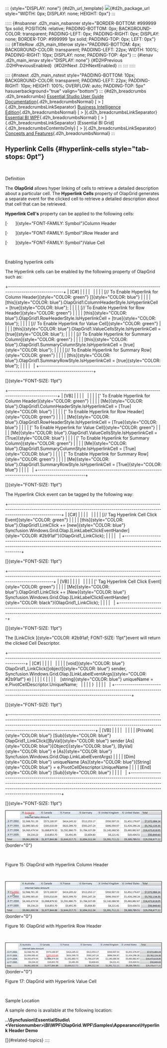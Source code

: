 ::: {style="DISPLAY: none"}
[](ms-xhelp:///?Id=d2h_url_template){#d2h_url_template} ![](!package_url!){#d2h_package_url style="WIDTH: 0px; DISPLAY: none; HEIGHT: 0px"}
:::

::::: {#nsbanner .d2h_main_nsbanner style="BORDER-BOTTOM: #999999 1px solid; POSITION: relative; PADDING-BOTTOM: 0px; BACKGROUND-COLOR: transparent; PADDING-LEFT: 0px; PADDING-RIGHT: 0px; DISPLAY: none; BORDER-TOP: #999999 1px solid; PADDING-TOP: 0px; LEFT: 0px"}
:::: {#TitleRow .d2h_main_titlerow style="PADDING-BOTTOM: 4px; BACKGROUND-COLOR: transparent; PADDING-LEFT: 22px; WIDTH: 100%; PADDING-RIGHT: 10px; DISPLAY: none; PADDING-TOP: 4px"}
::: {#ienav .d2h_main_ienav style="DISPLAY: none"}
[](ms-xhelp:///?Id=02a0db3b-4daf-44dc-b905-1556c6ed06b4){#D2HPrevious .D2HPreviousEnabled}  [](ms-xhelp:///?Id=c4165bbc-0f6a-4125-9d83-0831dd093f2d){#D2HNext .D2HNextEnabled}
:::
::::
:::::

:::: {#nstext .d2h_main_nstext style="PADDING-BOTTOM: 10px; BACKGROUND-COLOR: transparent; PADDING-LEFT: 22px; PADDING-RIGHT: 10px; HEIGHT: 100%; OVERFLOW: auto; PADDING-TOP: 5px" hasuserbackground="true" valign="bottom"}
::: {#d2h_breadcrumbs .d2h_breadcrumbs}
[Essential Studio User Guide Documentation](ms-xhelp:///?Id=12457748-09e3-4d74-a240-8e049cedf030){.d2h_breadcrumbsNormal} [ \> ]{.d2h_breadcrumbsLinkSeparator} [Business Intelligence Edition](ms-xhelp:///?Id=fdf33dd8-62b2-47b9-ad7b-fc50e590bca5){.d2h_breadcrumbsNormal} [ \> ]{.d2h_breadcrumbsLinkSeparator} [Essential BI WPF](ms-xhelp:///?Id=41e3d586-d922-4a01-8272-679fe4ae7343){.d2h_breadcrumbsNormal} [ \> ]{.d2h_breadcrumbsLinkSeparator} [Essential BI Grid]{.d2h_breadcrumbsContentsOnly} [ \> ]{.d2h_breadcrumbsLinkSeparator} [Concepts and Features](ms-xhelp:///?Id=ea758680-939d-4d65-8abe-8c3be198af29){.d2h_breadcrumbsNormal}
:::

## Hyperlink Cells {#hyperlink-cells style="tab-stops: 0pt"}

 

Definition

The **OlapGrid** allows hyper linking of cells to retrieve a detailed description about a particular cell. The **Hyperlink Cells** property of OlapGrid generates a separate event for the clicked cell to retrieve a detailed description about that cell that can be retrieved.

**Hyperlink Cell's** property can be applied to the following cells:

[·      ]{style="FONT-FAMILY: Symbol"}Column Header

[·      ]{style="FONT-FAMILY: Symbol"}Row Header and

[·      ]{style="FONT-FAMILY: Symbol"}Value Cell

 

Enabling hyperlink cells

The Hyperlink cells can be enabled by the following property of OlapGrid such as:

+---------------------------------------------------------------------------------------------------------+
| \[C#\]                                                                                                  |
|                                                                                                         |
|                                                                                                         |
|                                                                                                         |
| [// To Enable Hyperlink for Column Header]{style="COLOR: green"} []{style="COLOR: blue"}                |
|                                                                                                         |
| [this]{style="COLOR: blue"}.OlapGrid1.ColumnHeaderStyle.IsHyperlinkCell = [true]{style="COLOR: blue"};  |
|                                                                                                         |
| [// To Enable Hyperlink for Row Header]{style="COLOR: green"}                                           |
|                                                                                                         |
| [this]{style="COLOR: blue"}.OlapGrid1.RowHeaderStyle.IsHyperlinkCell = [true]{style="COLOR: blue"};     |
|                                                                                                         |
| [// To Enable Hyperlink for Value Cell]{style="COLOR: green"}                                           |
|                                                                                                         |
| [this]{style="COLOR: blue"}.OlapGrid1.ValueCellsStyle.IsHyperlinkCell = [true]{style="COLOR: blue"};    |
|                                                                                                         |
| [// To Enable Hyperlink for Summary Column]{style="COLOR: green"}                                       |
|                                                                                                         |
| [this]{style="COLOR: blue"}.OlapGrid1.SummaryColumnStyle.IsHyperlinkCell = [true]{style="COLOR: blue"}; |
|                                                                                                         |
| [// To Enable Hyperlink for Summary Row]{style="COLOR: green"}                                          |
|                                                                                                         |
| [this]{style="COLOR: blue"}.OlapGrid1.SummaryRowStyle.IsHyperlinkCell = [true]{style="COLOR: blue"};    |
|                                                                                                         |
|                                                                                                         |
+---------------------------------------------------------------------------------------------------------+

[]{style="FONT-SIZE: 11pt"} 

+------------------------------------------------------------------------------------------------------+
| \[VB\]                                                                                               |
|                                                                                                      |
|                                                                                                      |
|                                                                                                      |
| [\' To Enable Hyperlink for Column Header]{style="COLOR: green"}                                     |
|                                                                                                      |
| [Me]{style="COLOR: blue"}.OlapGrid1.ColumnHeaderStyle.IsHyperlinkCell = [True]{style="COLOR: blue"}  |
|                                                                                                      |
| [\' To Enable Hyperlink for Row Header]{style="COLOR: green"}                                        |
|                                                                                                      |
| [Me]{style="COLOR: blue"}.OlapGrid1.RowHeaderStyle.IsHyperlinkCell = [True]{style="COLOR: blue"}     |
|                                                                                                      |
| [\' To Enable Hyperlink for Value Cell]{style="COLOR: green"}                                        |
|                                                                                                      |
| [Me]{style="COLOR: blue"}.OlapGrid1.ValueCellsStyle.IsHyperlinkCell = [True]{style="COLOR: blue"}    |
|                                                                                                      |
| [\' To Enable Hyperlink for Summary Column]{style="COLOR: green"}                                    |
|                                                                                                      |
| [Me]{style="COLOR: blue"}.OlapGrid1.SummaryColumnStyle.IsHyperlinkCell = [True]{style="COLOR: blue"} |
|                                                                                                      |
| [\' To Enable Hyperlink for Summary Row]{style="COLOR: green"}                                       |
|                                                                                                      |
| [Me]{style="COLOR: blue"}.OlapGrid1.SummaryRowStyle.IsHyperlinkCell = [True]{style="COLOR: blue"}    |
|                                                                                                      |
|                                                                                                      |
+------------------------------------------------------------------------------------------------------+

[]{style="FONT-SIZE: 11pt"} 

The Hyperlink Click event can be tagged by the following way:

+--------------------------------------------------------------------------------------------------------------------------------------------------------------------------------------+
| \[C#\]                                                                                                                                                                               |
|                                                                                                                                                                                      |
|                                                                                                                                                                                      |
|                                                                                                                                                                                      |
| [// Tag Hyperlink Cell Click Event]{style="COLOR: green"}                                                                                                                            |
|                                                                                                                                                                                      |
| [this]{style="COLOR: blue"}.OlapGrid1.LinkClick += [new]{style="COLOR: blue"} Syncfusion.Windows.Grid.Olap.[LinkLabelClickEventHander]{style="COLOR: #2b91af"}(OlapGrid1_LinkClick); |
|                                                                                                                                                                                      |
|                                                                                                                                                                                      |
+--------------------------------------------------------------------------------------------------------------------------------------------------------------------------------------+

[]{style="FONT-SIZE: 11pt"} 

+----------------------------------------------------------------------------------------------------------------------------------------------------------------------------------+
| \[VB\]                                                                                                                                                                           |
|                                                                                                                                                                                  |
|                                                                                                                                                                                  |
|                                                                                                                                                                                  |
| [\' Tag Hyperlink Cell Click Event]{style="COLOR: green"}                                                                                                                        |
|                                                                                                                                                                                  |
| [Me]{style="COLOR: blue"}.OlapGrid1.LinkClick += [New]{style="COLOR: blue"} Syncfusion.Windows.Grid.Olap.[LinkLabelClickEventHander]{style="COLOR: black"}(OlapGrid1_LinkClick); |
|                                                                                                                                                                                  |
|                                                                                                                                                                                  |
+----------------------------------------------------------------------------------------------------------------------------------------------------------------------------------+

[]{style="FONT-SIZE: 11pt"} 

The [LinkClick ]{style="COLOR: #2b91af; FONT-SIZE: 11pt"}event will return the clicked Cell Descriptor.

+--------------------------------------------------------------------------------------------------------------------------------------------------------------------+
| \[C#\]                                                                                                                                                             |
|                                                                                                                                                                    |
|                                                                                                                                                                    |
|                                                                                                                                                                    |
| [void]{style="COLOR: blue"} OlapGrid1_LinkClick([object]{style="COLOR: blue"} sender, Syncfusion.Windows.Grid.Olap.[LinkLabelEventArgs]{style="COLOR: #2b91af"} e) |
|                                                                                                                                                                    |
| {                                                                                                                                                                  |
|                                                                                                                                                                    |
|    [string]{style="COLOR: blue"} uniqueName = e.PivotCellDescriptor.UniqueName;                                                                                    |
|                                                                                                                                                                    |
| }                                                                                                                                                                  |
|                                                                                                                                                                    |
|                                                                                                                                                                    |
+--------------------------------------------------------------------------------------------------------------------------------------------------------------------+

[]{style="FONT-SIZE: 11pt"} 

+-------------------------------------------------------------------------------------------------------------------------------------------------------------------------------------------------------------------------------------------------------------------------------------+
| \[VB\]                                                                                                                                                                                                                                                                              |
|                                                                                                                                                                                                                                                                                     |
|                                                                                                                                                                                                                                                                                     |
|                                                                                                                                                                                                                                                                                     |
| [Private]{style="COLOR: blue"} [Sub]{style="COLOR: blue"} OlapGrid1_LinkClick([ByVal]{style="COLOR: blue"} sender [As]{style="COLOR: blue"}[Object]{style="COLOR: blue"}, [ByVal]{style="COLOR: blue"} e [As]{style="COLOR: blue"} Syncfusion.Windows.Grid.Olap.LinkLabelEventArgs) |
|                                                                                                                                                                                                                                                                                     |
| [Dim]{style="COLOR: blue"} uniqueName [As]{style="COLOR: blue"}[String]{style="COLOR: blue"} = e.PivotCellDescriptor.UniqueName                                                                                                                                                     |
|                                                                                                                                                                                                                                                                                     |
| [End]{style="COLOR: blue"} [Sub]{style="COLOR: blue"}                                                                                                                                                                                                                               |
|                                                                                                                                                                                                                                                                                     |
|                                                                                                                                                                                                                                                                                     |
+-------------------------------------------------------------------------------------------------------------------------------------------------------------------------------------------------------------------------------------------------------------------------------------+

[]{style="FONT-SIZE: 11pt"} 

![Description: Grid Hyperlink Col](ImagesExt/image44_19.jpg){border="0"}

 

Figure 15: OlapGrid with Hyperlink Column Header

 

![](ImagesExt/image44_20.jpg){border="0"}

Figure 16: OlapGrid with Hyperlink Row Header

 

![](ImagesExt/image44_21.jpg){border="0"}

Figure 17: OlapGrid with Hyperlink Value Cell

 

Sample Location

A sample demo is available at the following location:

**..\\Syncfusion\\EssentialStudio\\\<Versionnumber\>\\BI\\WPF\\OlapGrid.WPF\\Samples\\Appearance\\Hyperlink Header Demo**

[]{#related-topics}
::::
